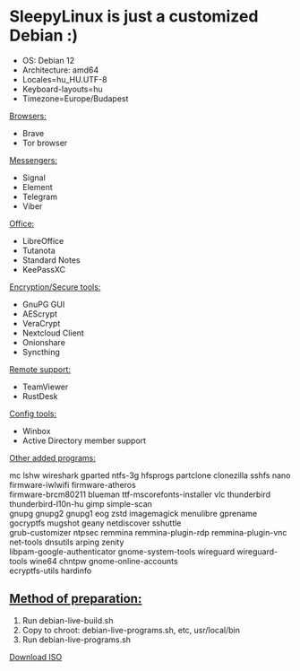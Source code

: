 # SleepyLinux is just a customized Debian :)
- OS: Debian 12
- Architecture: amd64
- Locales=hu_HU.UTF-8 
- Keyboard-layouts=hu 
- Timezone=Europe/Budapest


<ins>Browsers:</ins>
- Brave
- Tor browser

<ins>Messengers:</ins>
- Signal
- Element
- Telegram
- Viber

<ins>Office:</ins>
- LibreOffice
- Tutanota
- Standard Notes
- KeePassXC

<ins>Encryption/Secure tools:</ins>
- GnuPG GUI
- AEScrypt
- VeraCrypt
- Nextcloud Client
- Onionshare
- Syncthing

<ins>Remote support:</ins>
- TeamViewer
- RustDesk

<ins>Config tools:</ins>
- Winbox
- Active Directory member support

<ins>Other added programs:</ins>

mc lshw wireshark gparted ntfs-3g hfsprogs partclone clonezilla sshfs nano firmware-iwlwifi firmware-atheros\
firmware-brcm80211 blueman ttf-mscorefonts-installer vlc thunderbird thunderbird-l10n-hu gimp simple-scan \
gnupg gnupg2 gnupg1 eog zstd imagemagick menulibre gprename gocryptfs mugshot geany netdiscover sshuttle \
grub-customizer ntpsec remmina remmina-plugin-rdp remmina-plugin-vnc net-tools dnsutils arping zenity \
libpam-google-authenticator gnome-system-tools wireguard wireguard-tools wine64 chntpw gnome-online-accounts\
ecryptfs-utils hardinfo

## <ins>Method of preparation:</ins>
1. Run debian-live-build.sh
2. Copy to chroot: debian-live-programs.sh, etc, usr/local/bin
3. Run debian-live-programs.sh

[Download ISO](https://drive.proton.me/urls/16TW3TTFFR#k0sEErHVxc32)

